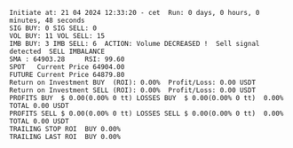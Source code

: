     Initiate at: 21 04 2024 12:33:20 - cet  Run: 0 days, 0 hours, 0 minutes, 48 seconds
    SIG BUY: 0 SIG SELL: 0  
    VOL BUY: 11 VOL SELL: 15
    IMB BUY: 3 IMB SELL: 6  ACTION: Volume DECREASED !  Sell signal detected  SELL IMBALANCE
    SMA : 64903.28     RSI: 99.60
    SPOT   Current Price 64904.00
    FUTURE Current Price 64879.80
    Return on Investment BUY  (ROI): 0.00%  Profit/Loss: 0.00 USDT
    Return on Investment SELL (ROI): 0.00%  Profit/Loss: 0.00 USDT
    PROFITS BUY  $ 0.00(0.00% 0 tt) LOSSES BUY  $ 0.00(0.00% 0 tt)  0.00%  TOTAL 0.00 USDT
    PROFITS SELL $ 0.00(0.00% 0 tt) LOSSES SELL $ 0.00(0.00% 0 tt)  0.00%  TOTAL 0.00 USDT
    TRAILING STOP ROI  BUY 0.00%
    TRAILING LAST ROI  BUY 0.00%
